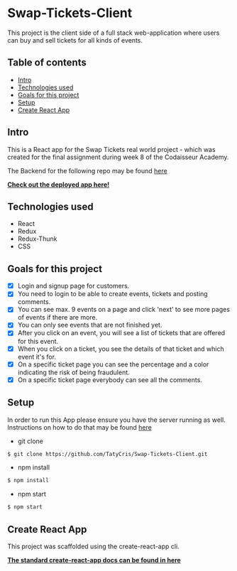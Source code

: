 # Swap-Tickets-Client
This project is the client side of a full stack web-application where users can buy and sell tickets for all kinds of events.

## Table of contents

- [Intro](#Intro)
- [Technologies used](#Technologies-used)
- [Goals for this project](#Goals-for-this-project)
- [Setup](#Setup)
- [Create React App](#Create-React-App)

## Intro
This is a React app for the Swap Tickets real world project - which was created for the final assignment during week 8 of the Codaisseur Academy.

The Backend for the following repo may be found [here](https://tikets-now-server.herokuapp.com)

**[Check out the deployed app here!](https://tikets-now-client.herokuapp.com)**

## Technologies used
- React
- Redux
- Redux-Thunk
- CSS

## Goals for this project
- [x] Login and signup page for customers.
- [x] You need to login to be able to create events, tickets and posting comments.
- [x] You can see max. 9 events on a page and click 'next' to see more pages of events if there are more.
- [x] You can only see events that are not finished yet.
- [x] After you click on an event, you will see a list of tickets that are offered for this event.
- [x] When you click on a ticket, you see the details of that ticket and which event it's for. 
- [x] On a specific ticket page you can see the percentage and a color indicating the risk of being fraudulent.
- [x] On a specific ticket page everybody can see all the comments.

## Setup
In order to run this App please ensure you have the server running as well. 
Instructions on how to do that may be found [here](https://github.com/TatyCris/Swap-Tickets-Server)

- git clone
```bash
$ git clone https://github.com/TatyCris/Swap-Tickets-Client.git
```

- npm install
```bash
$ npm install
```

- npm start
```bash
$ npm start
```

## Create React App
This project was scaffolded using the create-react-app cli. 

**[The standard create-react-app docs can be found in here](https://github.com/facebook/create-react-app)**

